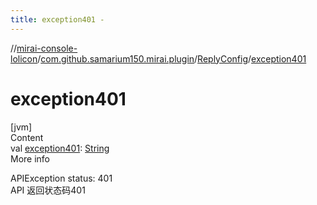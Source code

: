 ```yaml
---
title: exception401 -
---
```

//[mirai-console-lolicon](../../../index.md)/[com.github.samarium150.mirai.plugin](../index.md)/[ReplyConfig](index.md)/[exception401](exception401.md)



# exception401  
[jvm]  
Content  
val [exception401](exception401.md): [String](https://kotlinlang.org/api/latest/jvm/stdlib/kotlin/-string/index.html)  
More info  


APIException status: 401 <br> API 返回状态码401

  



